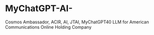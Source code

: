 # MyChatGPT-AI-
Cosmos Ambassador, ACIR, AI, JTAI, MyChatGPT40 LLM for American Communications Online Holding Company
